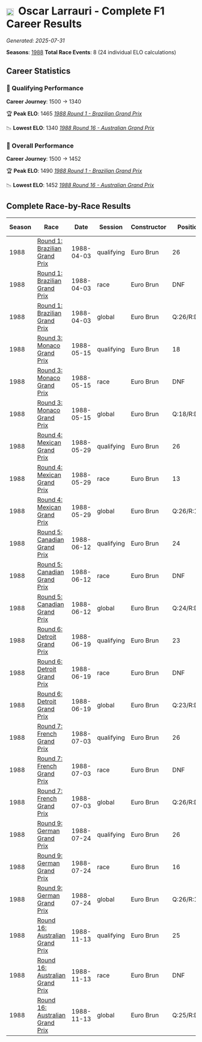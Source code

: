 # <img src="https://upload.wikimedia.org/wikipedia/commons/1/1a/Flag_of_Argentina.svg" alt="Argentina" width="20" height="auto" style="vertical-align: middle; margin-right: 5px;" onerror="this.outerHTML='🇦🇷'; this.style.marginRight='5px';"/> Oscar Larrauri - Complete F1 Career Results

*Generated: 2025-07-31*

**Seasons**: [1988](../seasons/1988-season-report)
**Total Race Events**: 8 (24 individual ELO calculations)

## Career Statistics

### 🏁 Qualifying Performance
**Career Journey**: 1500 → 1340

🏆 **Peak ELO**: 1465
   *[1988 Round 1 - Brazilian Grand Prix](../seasons/1988-season-report#round-1-brazilian-grand-prix)*

📉 **Lowest ELO**: 1340
   *[1988 Round 16 - Australian Grand Prix](../seasons/1988-season-report#round-16-australian-grand-prix)*

### 🌟 Overall Performance
**Career Journey**: 1500 → 1452

🏆 **Peak ELO**: 1490
   *[1988 Round 1 - Brazilian Grand Prix](../seasons/1988-season-report#round-1-brazilian-grand-prix)*

📉 **Lowest ELO**: 1452
   *[1988 Round 16 - Australian Grand Prix](../seasons/1988-season-report#round-16-australian-grand-prix)*


## Complete Race-by-Race Results

| Season | Race | Date | Session | Constructor | Position | Starting ELO | ELO Change | Final ELO | Teammate |
|--------|------|------|---------|-------------|----------|--------------|------------|-----------|----------|
| 1988 | [Round 1: Brazilian Grand Prix](../seasons/1988-season-report#round-1-brazilian-grand-prix) | 1988-04-03 | qualifying | Euro Brun | 26 | 1500 | -35 | 1465 | <img src="https://upload.wikimedia.org/wikipedia/commons/0/03/Flag_of_Italy.svg" alt="Italy" width="20" height="auto" style="vertical-align: middle; margin-right: 5px;" onerror="this.outerHTML='🇮🇹'; this.style.marginRight='5px';"/> Stefano Modena |
| 1988 | [Round 1: Brazilian Grand Prix](../seasons/1988-season-report#round-1-brazilian-grand-prix) | 1988-04-03 | race | Euro Brun | DNF | 1500 | N/A | 1500 | <img src="https://upload.wikimedia.org/wikipedia/commons/0/03/Flag_of_Italy.svg" alt="Italy" width="20" height="auto" style="vertical-align: middle; margin-right: 5px;" onerror="this.outerHTML='🇮🇹'; this.style.marginRight='5px';"/> Stefano Modena |
| 1988 | [Round 1: Brazilian Grand Prix](../seasons/1988-season-report#round-1-brazilian-grand-prix) | 1988-04-03 | global | Euro Brun | Q:26/R:DNF | 1500 | -10 | 1490 | <img src="https://upload.wikimedia.org/wikipedia/commons/0/03/Flag_of_Italy.svg" alt="Italy" width="20" height="auto" style="vertical-align: middle; margin-right: 5px;" onerror="this.outerHTML='🇮🇹'; this.style.marginRight='5px';"/> Stefano Modena |
| 1988 | [Round 3: Monaco Grand Prix](../seasons/1988-season-report#round-3-monaco-grand-prix) | 1988-05-15 | qualifying | Euro Brun | 18 | 1465 | -28 | 1437 | <img src="https://upload.wikimedia.org/wikipedia/commons/0/03/Flag_of_Italy.svg" alt="Italy" width="20" height="auto" style="vertical-align: middle; margin-right: 5px;" onerror="this.outerHTML='🇮🇹'; this.style.marginRight='5px';"/> Stefano Modena |
| 1988 | [Round 3: Monaco Grand Prix](../seasons/1988-season-report#round-3-monaco-grand-prix) | 1988-05-15 | race | Euro Brun | DNF | 1500 | N/A | 1500 | <img src="https://upload.wikimedia.org/wikipedia/commons/0/03/Flag_of_Italy.svg" alt="Italy" width="20" height="auto" style="vertical-align: middle; margin-right: 5px;" onerror="this.outerHTML='🇮🇹'; this.style.marginRight='5px';"/> Stefano Modena |
| 1988 | [Round 3: Monaco Grand Prix](../seasons/1988-season-report#round-3-monaco-grand-prix) | 1988-05-15 | global | Euro Brun | Q:18/R:DNF | 1490 | -8 | 1481 | <img src="https://upload.wikimedia.org/wikipedia/commons/0/03/Flag_of_Italy.svg" alt="Italy" width="20" height="auto" style="vertical-align: middle; margin-right: 5px;" onerror="this.outerHTML='🇮🇹'; this.style.marginRight='5px';"/> Stefano Modena |
| 1988 | [Round 4: Mexican Grand Prix](../seasons/1988-season-report#round-4-mexican-grand-prix) | 1988-05-29 | qualifying | Euro Brun | 26 | 1437 | -23 | 1414 | <img src="https://upload.wikimedia.org/wikipedia/commons/0/03/Flag_of_Italy.svg" alt="Italy" width="20" height="auto" style="vertical-align: middle; margin-right: 5px;" onerror="this.outerHTML='🇮🇹'; this.style.marginRight='5px';"/> Stefano Modena |
| 1988 | [Round 4: Mexican Grand Prix](../seasons/1988-season-report#round-4-mexican-grand-prix) | 1988-05-29 | race | Euro Brun | 13 | 1500 | N/A | 1500 | <img src="https://upload.wikimedia.org/wikipedia/commons/0/03/Flag_of_Italy.svg" alt="Italy" width="20" height="auto" style="vertical-align: middle; margin-right: 5px;" onerror="this.outerHTML='🇮🇹'; this.style.marginRight='5px';"/> Stefano Modena |
| 1988 | [Round 4: Mexican Grand Prix](../seasons/1988-season-report#round-4-mexican-grand-prix) | 1988-05-29 | global | Euro Brun | Q:26/R:13 | 1481 | -7 | 1474 | <img src="https://upload.wikimedia.org/wikipedia/commons/0/03/Flag_of_Italy.svg" alt="Italy" width="20" height="auto" style="vertical-align: middle; margin-right: 5px;" onerror="this.outerHTML='🇮🇹'; this.style.marginRight='5px';"/> Stefano Modena |
| 1988 | [Round 5: Canadian Grand Prix](../seasons/1988-season-report#round-5-canadian-grand-prix) | 1988-06-12 | qualifying | Euro Brun | 24 | 1414 | -19 | 1395 | <img src="https://upload.wikimedia.org/wikipedia/commons/0/03/Flag_of_Italy.svg" alt="Italy" width="20" height="auto" style="vertical-align: middle; margin-right: 5px;" onerror="this.outerHTML='🇮🇹'; this.style.marginRight='5px';"/> Stefano Modena |
| 1988 | [Round 5: Canadian Grand Prix](../seasons/1988-season-report#round-5-canadian-grand-prix) | 1988-06-12 | race | Euro Brun | DNF | 1500 | N/A | 1500 | <img src="https://upload.wikimedia.org/wikipedia/commons/0/03/Flag_of_Italy.svg" alt="Italy" width="20" height="auto" style="vertical-align: middle; margin-right: 5px;" onerror="this.outerHTML='🇮🇹'; this.style.marginRight='5px';"/> Stefano Modena |
| 1988 | [Round 5: Canadian Grand Prix](../seasons/1988-season-report#round-5-canadian-grand-prix) | 1988-06-12 | global | Euro Brun | Q:24/R:DNF | 1474 | -6 | 1468 | <img src="https://upload.wikimedia.org/wikipedia/commons/0/03/Flag_of_Italy.svg" alt="Italy" width="20" height="auto" style="vertical-align: middle; margin-right: 5px;" onerror="this.outerHTML='🇮🇹'; this.style.marginRight='5px';"/> Stefano Modena |
| 1988 | [Round 6: Detroit Grand Prix](../seasons/1988-season-report#round-6-detroit-grand-prix) | 1988-06-19 | qualifying | Euro Brun | 23 | 1395 | -17 | 1378 | <img src="https://upload.wikimedia.org/wikipedia/commons/0/03/Flag_of_Italy.svg" alt="Italy" width="20" height="auto" style="vertical-align: middle; margin-right: 5px;" onerror="this.outerHTML='🇮🇹'; this.style.marginRight='5px';"/> Stefano Modena |
| 1988 | [Round 6: Detroit Grand Prix](../seasons/1988-season-report#round-6-detroit-grand-prix) | 1988-06-19 | race | Euro Brun | DNF | 1500 | N/A | 1500 | <img src="https://upload.wikimedia.org/wikipedia/commons/0/03/Flag_of_Italy.svg" alt="Italy" width="20" height="auto" style="vertical-align: middle; margin-right: 5px;" onerror="this.outerHTML='🇮🇹'; this.style.marginRight='5px';"/> Stefano Modena |
| 1988 | [Round 6: Detroit Grand Prix](../seasons/1988-season-report#round-6-detroit-grand-prix) | 1988-06-19 | global | Euro Brun | Q:23/R:DNF | 1468 | -5 | 1463 | <img src="https://upload.wikimedia.org/wikipedia/commons/0/03/Flag_of_Italy.svg" alt="Italy" width="20" height="auto" style="vertical-align: middle; margin-right: 5px;" onerror="this.outerHTML='🇮🇹'; this.style.marginRight='5px';"/> Stefano Modena |
| 1988 | [Round 7: French Grand Prix](../seasons/1988-season-report#round-7-french-grand-prix) | 1988-07-03 | qualifying | Euro Brun | 26 | 1378 | -14 | 1364 | <img src="https://upload.wikimedia.org/wikipedia/commons/0/03/Flag_of_Italy.svg" alt="Italy" width="20" height="auto" style="vertical-align: middle; margin-right: 5px;" onerror="this.outerHTML='🇮🇹'; this.style.marginRight='5px';"/> Stefano Modena |
| 1988 | [Round 7: French Grand Prix](../seasons/1988-season-report#round-7-french-grand-prix) | 1988-07-03 | race | Euro Brun | DNF | 1500 | N/A | 1500 | <img src="https://upload.wikimedia.org/wikipedia/commons/0/03/Flag_of_Italy.svg" alt="Italy" width="20" height="auto" style="vertical-align: middle; margin-right: 5px;" onerror="this.outerHTML='🇮🇹'; this.style.marginRight='5px';"/> Stefano Modena |
| 1988 | [Round 7: French Grand Prix](../seasons/1988-season-report#round-7-french-grand-prix) | 1988-07-03 | global | Euro Brun | Q:26/R:DNF | 1463 | -4 | 1459 | <img src="https://upload.wikimedia.org/wikipedia/commons/0/03/Flag_of_Italy.svg" alt="Italy" width="20" height="auto" style="vertical-align: middle; margin-right: 5px;" onerror="this.outerHTML='🇮🇹'; this.style.marginRight='5px';"/> Stefano Modena |
| 1988 | [Round 9: German Grand Prix](../seasons/1988-season-report#round-9-german-grand-prix) | 1988-07-24 | qualifying | Euro Brun | 26 | 1364 | -13 | 1351 | <img src="https://upload.wikimedia.org/wikipedia/commons/0/03/Flag_of_Italy.svg" alt="Italy" width="20" height="auto" style="vertical-align: middle; margin-right: 5px;" onerror="this.outerHTML='🇮🇹'; this.style.marginRight='5px';"/> Stefano Modena |
| 1988 | [Round 9: German Grand Prix](../seasons/1988-season-report#round-9-german-grand-prix) | 1988-07-24 | race | Euro Brun | 16 | 1500 | N/A | 1500 | <img src="https://upload.wikimedia.org/wikipedia/commons/0/03/Flag_of_Italy.svg" alt="Italy" width="20" height="auto" style="vertical-align: middle; margin-right: 5px;" onerror="this.outerHTML='🇮🇹'; this.style.marginRight='5px';"/> Stefano Modena |
| 1988 | [Round 9: German Grand Prix](../seasons/1988-season-report#round-9-german-grand-prix) | 1988-07-24 | global | Euro Brun | Q:26/R:16 | 1459 | -4 | 1455 | <img src="https://upload.wikimedia.org/wikipedia/commons/0/03/Flag_of_Italy.svg" alt="Italy" width="20" height="auto" style="vertical-align: middle; margin-right: 5px;" onerror="this.outerHTML='🇮🇹'; this.style.marginRight='5px';"/> Stefano Modena |
| 1988 | [Round 16: Australian Grand Prix](../seasons/1988-season-report#round-16-australian-grand-prix) | 1988-11-13 | qualifying | Euro Brun | 25 | 1351 | -11 | 1340 | <img src="https://upload.wikimedia.org/wikipedia/commons/0/03/Flag_of_Italy.svg" alt="Italy" width="20" height="auto" style="vertical-align: middle; margin-right: 5px;" onerror="this.outerHTML='🇮🇹'; this.style.marginRight='5px';"/> Stefano Modena |
| 1988 | [Round 16: Australian Grand Prix](../seasons/1988-season-report#round-16-australian-grand-prix) | 1988-11-13 | race | Euro Brun | DNF | 1500 | N/A | 1500 | <img src="https://upload.wikimedia.org/wikipedia/commons/0/03/Flag_of_Italy.svg" alt="Italy" width="20" height="auto" style="vertical-align: middle; margin-right: 5px;" onerror="this.outerHTML='🇮🇹'; this.style.marginRight='5px';"/> Stefano Modena |
| 1988 | [Round 16: Australian Grand Prix](../seasons/1988-season-report#round-16-australian-grand-prix) | 1988-11-13 | global | Euro Brun | Q:25/R:DNF | 1455 | -3 | 1452 | <img src="https://upload.wikimedia.org/wikipedia/commons/0/03/Flag_of_Italy.svg" alt="Italy" width="20" height="auto" style="vertical-align: middle; margin-right: 5px;" onerror="this.outerHTML='🇮🇹'; this.style.marginRight='5px';"/> Stefano Modena |
